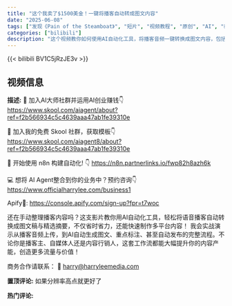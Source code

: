 ```yaml
---
title: "这个我卖了$1500美金！一键将播客自动转成图文内容"
date: "2025-06-08"
tags: ["发现《Pain of the Steamboat》", "短片", "视频教程", "原创", "AI", "教程", "N8N", "经验分享"]
categories: ["bilibili"]
description: "这个视频教你如何使用AI自动化工具，将播客音频一键转换成图文内容，包括重点摘要和标注，并自动发布。视频演示了从音频上传到内容生成的完整流程，旨在帮助播客主、自媒体人和内容营销人员提高内容生产效率，创造更多流量和价值。视频中还提供了相关AI工具的链接和社群入口。"
---
```


{{< bilibili BV1C5jRzJE3v >}}

## 视频信息

**描述:**
🌟 加入AI大师社群并运用AI创业赚钱👇
https://www.skool.com/aiagent/about?ref=f2b566934c5c4639aaa47ab1fe39310e

📌 加入我的免费 Skool 社群，获取模板👇
https://www.skool.com/aiagent8/about?ref=f2b566934c5c4639aaa47ab1fe39310e

🚧 开始使用 n8n 构建自动化! 👇
https://n8n.partnerlinks.io/fwp82h8azh6k

💻 想将 AI Agent整合到你的业务中？预约咨询👇
https://www.officialharrylee.com/business1

Apify🔗: https://console.apify.com/sign-up?fpr=t7woc

还在手动整理播客内容吗？这支影片教你用AI自动化工具，轻松将语音播客自动转换成图文稿与精选摘要，不仅省时省力，还能快速制作多平台内容！
我会实战演示从播客音频上传，到AI自动生成图文、重点标注、甚至自动发布的完整流程。不论你是播客主、自媒体人还是内容行销人，这套工作流都能大幅提升你的内容产能，创造更多流量与价值！

商务合作请联系：
📧 harry@harryleemedia.com

**置顶评论:**
如果分辨率高点就更好了

**热门评论:**
